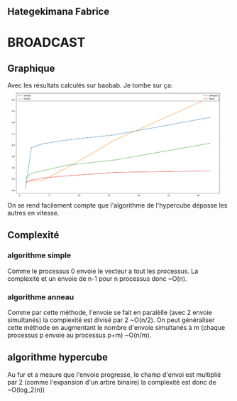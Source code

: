 ## **Hategekimana Fabrice**

BROADCAST
=========

## Graphique
Avec les résultats calculés sur baobab. Je tombe sur ça:  
![graphique_nsah](../../images/graphique_nsah.png)
On se rend facilement compte que l'algorithme de l'hypercube dépasse les autres en vitesse.

## Complexité

### algorithme simple
Comme le processus 0 envoie le vecteur a tout les processus. La complexité et un envoie de n-1 pour n processus donc ~O(n).

### algorithme anneau
Comme par cette méthode, l'envoie se fait en paralèlle (avec 2 envoie simultanés) la complexité est divisé par 2 ~O(n/2).
On peut généraliser cette méthode en augmentant le nombre d'envoie simultanés à m (chaque processus p envoie au processus p+m) ~O(n/m).

## algorithme hypercube
Au fur et a mesure que l'envoie progresse, le champ d'envoi est multiplié par 2 (comme l'expansion d'un arbre binaire) la complexité est donc de ~O(log_2(n))

